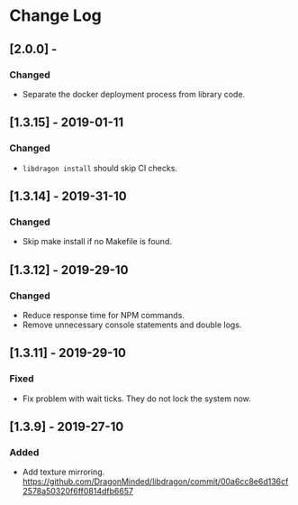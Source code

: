 # Change Log

## [2.0.0] -
### Changed

- Separate the docker deployment process from library code.

## [1.3.15] - 2019-01-11
### Changed

- `libdragon install` should skip CI checks.

## [1.3.14] - 2019-31-10
### Changed

- Skip make install if no Makefile is found.

## [1.3.12] - 2019-29-10
### Changed

- Reduce response time for NPM commands.
- Remove unnecessary console statements and double logs.

## [1.3.11] - 2019-29-10
### Fixed

- Fix problem with wait ticks. They do not lock the system now.

## [1.3.9] - 2019-27-10
### Added

- Add texture mirroring. https://github.com/DragonMinded/libdragon/commit/00a6cc8e6d136cf2578a50320f6ff0814dfb6657